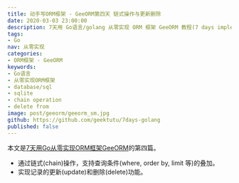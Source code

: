 ```yaml
---
title: 动手写ORM框架 - GeeORM第四天 链式操作与更新删除
date: 2020-03-03 23:00:00
description: 7天用 Go语言/golang 从零实现 ORM 框架 GeeORM 教程(7 days implement golang object relational mapping framework from scratch tutorial)，动手写 ORM 框架，参照 gorm, xorm 的实现。通过链式(chain)操作，支持查询条件(where, order by, limit 等)的叠加；实现记录的更新(update)和删除(delete)功能。
tags:
- Go
nav: 从零实现
categories:
- ORM框架 - GeeORM
keywords:
- Go语言
- 从零实现ORM框架
- database/sql
- sqlite
- chain operation
- delete from
image: post/geeorm/geeorm_sm.jpg
github: https://github.com/geektutu/7days-golang
published: false
---
```


本文是[7天用Go从零实现ORM框架GeeORM](https://geektutu.com/post/geeorm.html)的第四篇。

- 通过链式(chain)操作，支持查询条件(where, order by, limit 等)的叠加。
- 实现记录的更新(update)和删除(delete)功能。